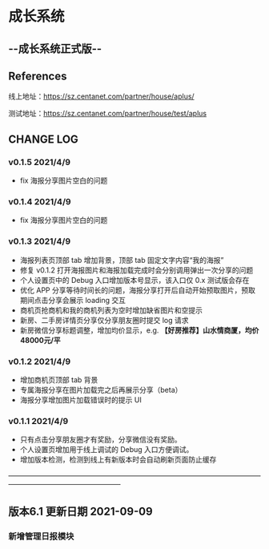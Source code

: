 # 成长系统
## --成长系统正式版--

## References

线上地址：<https://sz.centanet.com/partner/house/aplus/>

测试地址：<https://sz.centanet.com/partner/house/test/aplus>



## CHANGE LOG

### v0.1.5 2021/4/9

- fix 海报分享图片空白的问题

### v0.1.4 2021/4/9

- fix 海报分享图片空白的问题

### v0.1.3 2021/4/9

- 海报列表页顶部 tab 增加背景，顶部 tab 固定文字内容“我的海报”
- 修复 v0.1.2 打开海报图片和海报加载完成时会分别调用弹出一次分享的问题
- 个人设置页中的 Debug 入口增加版本号显示，该入口仅 0.x 测试版会存在
- 优化 APP 分享等待时间长的问题，海报分享打开后自动开始预取图片，预取期间点击分享会展示 loading 交互
- 商机页抢商机和我的商机列表为空时增加缺省图片和空提示
- 新房、二手房详情页分享仅分享朋友圈时提交 log 请求
- 新房微信分享标题调整，增加均价显示，e.g. **【好房推荐】山水情商厦，均价48000元/平**

### v0.1.2 2021/4/9

- 增加商机页顶部 tab 背景
- 专属海报分享在图片加载完之后再展示分享（beta）
- 海报分享增加图片加载错误时的提示 UI

### v0.1.1 2021/4/9

- 只有点击分享朋友圈才有奖励，分享微信没有奖励。
- 个人设置页增加用于线上调试的 Debug 入口方便调试。
- 增加版本检测，检测到线上有新版本时会自动刷新页面防止缓存

————————————————————————————————————————————————————

## 版本6.1 更新日期 2021-09-09

### 新增管理日报模块



